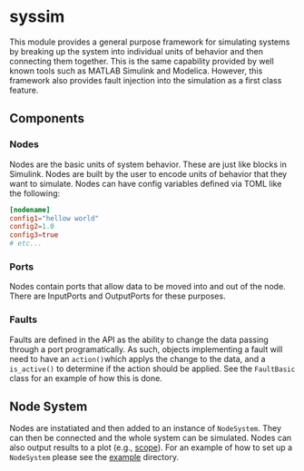 # syssim
This module provides a general purpose framework for simulating systems by breaking up the system into individual units of behavior and then connecting them together.
This is the same capability provided by well known tools such as MATLAB Simulink and Modelica.
However, this framework also provides fault injection into the simulation as a first class feature.

## Components
### Nodes
Nodes are the basic units of system behavior.
These are just like blocks in Simulink. 
Nodes are built by the user to encode units of behavior that they want to simulate.
Nodes can have config variables defined via TOML like the following:
```toml
[nodename]
config1="hellow world"
config2=1.0
config3=true
# etc...
```
### Ports
Nodes contain ports that allow data to be moved into and out of the node.
There are InputPorts and OutputPorts for these purposes.

### Faults
Faults are defined in the API as the ability to change the data passing through a port programatically.
As such, objects implementing a fault will need to have an ```action()```which applys the change to the data, and a ```is_active()``` to determine if the action should be applied.
See the ```FaultBasic``` class for an example of how this is done.

## Node System
Nodes are instatiated and then added to an instance of ```NodeSystem```. 
They can then be connected and the whole system can be simulated.
Nodes can also output results to a plot (e.g., [scope](syssim/nodes/viz.py)).
For an example of how to set up a ```NodeSystem``` please see the [example](example/) directory.